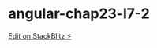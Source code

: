 # angular-chap23-l7-2

[Edit on StackBlitz ⚡️](https://stackblitz.com/edit/exemple-liste-de-selection-2)